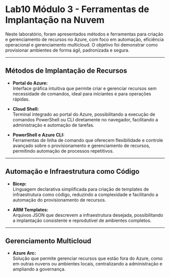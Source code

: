 # Lab10 Módulo 3 - Ferramentas de Implantação na Nuvem

Neste laboratório, foram apresentados métodos e ferramentas para criação e gerenciamento de recursos no Azure, com foco em automação, eficiência operacional e gerenciamento multicloud. O objetivo foi demonstrar como provisionar ambientes de forma ágil, padronizada e segura.

---

## Métodos de Implantação de Recursos

- **Portal do Azure:**  
  Interface gráfica intuitiva que permite criar e gerenciar recursos sem necessidade de comandos, ideal para iniciantes e para operações rápidas.

- **Cloud Shell:**  
  Terminal integrado ao portal do Azure, possibilitando a execução de comandos PowerShell ou CLI diretamente no navegador, facilitando a administração e automação de tarefas.

- **PowerShell e Azure CLI:**  
  Ferramentas de linha de comando que oferecem flexibilidade e controle avançado sobre o provisionamento e gerenciamento de recursos, permitindo automação de processos repetitivos.

---

## Automação e Infraestrutura como Código

- **Bicep:**  
  Linguagem declarativa simplificada para criação de templates de infraestrutura como código, reduzindo a complexidade e facilitando a automação do provisionamento de recursos.

- **ARM Templates:**  
  Arquivos JSON que descrevem a infraestrutura desejada, possibilitando a implantação consistente e reprodutível de ambientes completos.

---

## Gerenciamento Multicloud

- **Azure Arc:**  
  Solução que permite gerenciar recursos que estão fora do Azure, como em outras nuvens ou ambientes locais, centralizando a administração e ampliando a governança.
